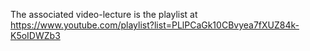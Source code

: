 The associated video-lecture is the playlist at https://www.youtube.com/playlist?list=PLlPCaGk10CBvyea7fXUZ84k-K5oIDWZb3
